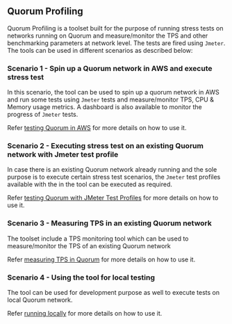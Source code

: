 ## Quorum Profiling
Quorum Profiling is a toolset built for the purpose of running stress tests on networks running on Quorum and measure/monitor the TPS and other benchmarking parameters at network level. The tests are fired using `Jmeter`. The tools can be used in different scenarios as described below:


### Scenario 1 - Spin up a Quorum network in AWS and execute stress test 
In this scenario, the tool can be used to spin up a quorum network in AWS and run some tests using `Jmeter` tests and measure/monitor TPS, CPU & Memory usage metrics. A dashboard is also available to monitor the progress of `Jmeter` tests.

Refer [testing Quorum in AWS](stresstest-aws/README.md) for more details on how to use it.

### Scenario 2 - Executing stress test on an existing Quorum network with Jmeter test profile
In case there is an existing Quorum network already running and the sole purpose is to execute certain stress test scenarios, the `Jmeter` test profiles available with the in the tool can be executed as required.

Refer [testing Quorum with JMeter Test Profiles](stresstest-aws/jmeter-test/README.md) for more details on how to use it.

### Scenario 3 - Measuring TPS in an existing Quorum network
The toolset include a TPS monitoring tool which can be used to measure/monitor the TPS of an existing Quorum network

Refer [measuring TPS in Quorum](tps-monitor/README.md) for more details on how to use it.


### Scenario 4 - Using the tool for local testing
The tool can be used for development purpose as well to execute tests on local Quorum network. 

Refer [running locally](scripts/README.md) for more details on how to use it.


